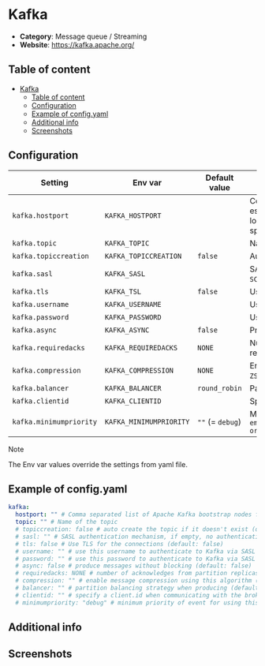 # Kafka

- **Category**: Message queue / Streaming
- **Website**: https://kafka.apache.org/

## Table of content

- [Kafka](#kafka)
  - [Table of content](#table-of-content)
  - [Configuration](#configuration)
  - [Example of config.yaml](#example-of-configyaml)
  - [Additional info](#additional-info)
  - [Screenshots](#screenshots)

## Configuration

| Setting                 | Env var                 | Default value    | Description                                                                                                                                                                                                                                                |
| ----------------------- | ----------------------- | ---------------- | ---------------------------------------------------------------------------------------------------------------------------------------------------------------------------------------------------------------------------------------------------------- |
| `kafka.hostport`        | `KAFKA_HOSTPORT`        |                  | Comma separated list of Apache Kafka bootstrap nodes for establishing the initial connection to the cluster (ex: localhost:9092,localhost:9093). Defaults to port 9092 if no port is specified after the domain, if not empty, Kafka output is **enabled** |
| `kafka.topic`           | `KAFKA_TOPIC`           |                  | Name of the topic                                                                                                                                                                                                                                          |
| `kafka.topiccreation`   | `KAFKA_TOPICCREATION`   | `false`          | Auto create the topic if it doesn't exist                                                                                                                                                                                                                  |
| `kafka.sasl`            | `KAFKA_SASL`            |                  | SASL authentication mechanism, if empty, no authentication (`PLAIN`, `SCRAM_SHA256`, `SCRAM_SHA512`)                                                                                                                                                       |
| `kafka.tls`             | `KAFKA_TSL`             | `false`          | Use TLS for the connections                                                                                                                                                                                                                                |
| `kafka.username`        | `KAFKA_USERNAME`        |                  | Use this username to authenticate to Kafka via SASL                                                                                                                                                                                                        |
| `kafka.password`        | `KAFKA_PASSWORD`        |                  | Use this password to authenticate to Kafka via SASL                                                                                                                                                                                                        |
| `kafka.async`           | `KAFKA_ASYNC`           | `false`          | Produce messages without blocking                                                                                                                                                                                                                          |
| `kafka.requiredacks`    | `KAFKA_REQUIREDACKS`    | `NONE`           | Number of acknowledges from partition replicas required before receiving                                                                                                                                                                                   |
| `kafka.compression`     | `KAFKA_COMPRESSION`     | `NONE`           | Enable message compression using this algorithm (`GZIP`, `SNAPPY`, `LZ4`, `ZSTD`, `NONE`)                                                                                                                                                                  |
| `kafka.balancer`        | `KAFKA_BALANCER`        | `round_robin`    | Partition balancing strategy when producing                                                                                                                                                                                                                |
| `kafka.clientid`        | `KAFKA_CLIENTID`        |                  | Specify a client.id when communicating with the broker for tracing                                                                                                                                                                                         |
| `kafka.minimumpriority` | `KAFKA_MINIMUMPRIORITY` | `""` (= `debug`) | Minimum priority of event for using this output, order is `emergency,alert,critical,error,warning,notice,informational,debug or ""`                                                                                                                        |

> [!NOTE]
The Env var values override the settings from yaml file.

## Example of config.yaml

```yaml
kafka:
  hostport: "" # Comma separated list of Apache Kafka bootstrap nodes for establishing the initial connection to the cluster (ex: localhost:9092,localhost:9093). Defaults to port 9092 if no port is specified after the domain, if not empty, Kafka output is enabled
  topic: "" # Name of the topic
  # topiccreation: false # auto create the topic if it doesn't exist (default: false)
  # sasl: "" # SASL authentication mechanism, if empty, no authentication (PLAIN|SCRAM_SHA256|SCRAM_SHA512)
  # tls: false # Use TLS for the connections (default: false)
  # username: "" # use this username to authenticate to Kafka via SASL (default: "")
  # password: "" # use this password to authenticate to Kafka via SASL (default: "")
  # async: false # produce messages without blocking (default: false)
  # requiredacks: NONE # number of acknowledges from partition replicas required before receiving (default: "NONE")
  # compression: "" # enable message compression using this algorithm (GZIP|SNAPPY|LZ4|ZSTD|NONE) (default: "NONE")
  # balancer: "" # partition balancing strategy when producing (default: "round_robin")
  # clientid: "" # specify a client.id when communicating with the broker for tracing
  # minimumpriority: "debug" # minimum priority of event for using this output, order is emergency|alert|critical|error|warning|notice|informational|debug or "" (default)
```

## Additional info

## Screenshots
